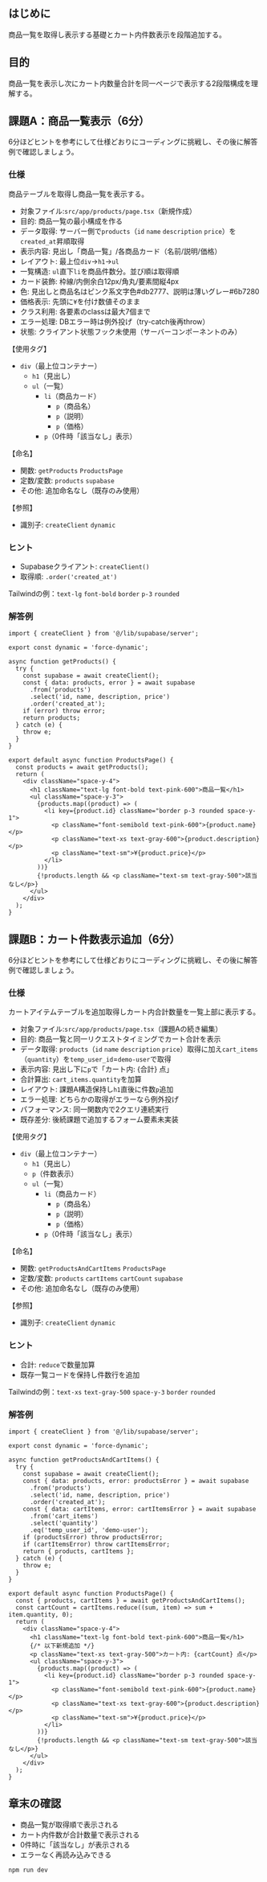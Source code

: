 ## はじめに

商品一覧を取得し表示する基礎とカート内件数表示を段階追加する。

## 目的

商品一覧を表示し次にカート内数量合計を同一ページで表示する2段階構成を理解する。

## 課題A：商品一覧表示（6分）

6分ほどヒントを参考にして仕様どおりにコーディングに挑戦し、その後に解答例で確認しましょう。

### 仕様

商品テーブルを取得し商品一覧を表示する。

- 対象ファイル:`src/app/products/page.tsx`（新規作成）
- 目的: 商品一覧の最小構成を作る
- データ取得: サーバー側で`products`（`id` `name` `description` `price`）を`created_at`昇順取得
- 表示内容: 見出し「商品一覧」/各商品カード（名前/説明/価格）
- レイアウト: 最上位`div`→`h1`→`ul`
- 一覧構造: `ul`直下`li`を商品件数分。並び順は取得順
- カード装飾: 枠線/内側余白12px/角丸/要素間縦4px
- 色: 見出しと商品名はピンク系文字色#db2777、説明は薄いグレー#6b7280
- 価格表示: 先頭に`¥`を付け数値そのまま
- クラス利用: 各要素のclassは最大7個まで
- エラー処理: DBエラー時は例外投げ（try-catch後再throw）
- 状態: クライアント状態フック未使用（サーバーコンポーネントのみ）

【使用タグ】
- `div`（最上位コンテナー）
  - `h1`（見出し）
  - `ul`（一覧）
    - `li`（商品カード）
      - `p`（商品名）
      - `p`（説明）
      - `p`（価格）
    - `p`（0件時「該当なし」表示）

【命名】
- 関数: `getProducts` `ProductsPage`
- 定数/変数: `products` `supabase`
- その他: 追加命名なし（既存のみ使用）

【参照】
- 識別子: `createClient` `dynamic`

### ヒント

- Supabaseクライアント: `createClient()`
- 取得順: `.order('created_at')`

Tailwindの例：`text-lg` `font-bold` `border` `p-3` `rounded`

### 解答例

```tsx
import { createClient } from '@/lib/supabase/server';

export const dynamic = 'force-dynamic';

async function getProducts() {
  try {
    const supabase = await createClient();
    const { data: products, error } = await supabase
      .from('products')
      .select('id, name, description, price')
      .order('created_at');
    if (error) throw error;
    return products;
  } catch (e) {
    throw e;
  }
}

export default async function ProductsPage() {
  const products = await getProducts();
  return (
    <div className="space-y-4">
      <h1 className="text-lg font-bold text-pink-600">商品一覧</h1>
      <ul className="space-y-3">
        {products.map((product) => (
          <li key={product.id} className="border p-3 rounded space-y-1">
            <p className="font-semibold text-pink-600">{product.name}</p>
            <p className="text-xs text-gray-600">{product.description}</p>
            <p className="text-sm">¥{product.price}</p>
          </li>
        ))}
        {!products.length && <p className="text-sm text-gray-500">該当なし</p>}
      </ul>
    </div>
  );
}
```

## 課題B：カート件数表示追加（6分）

6分ほどヒントを参考にして仕様どおりにコーディングに挑戦し、その後に解答例で確認しましょう。

### 仕様

カートアイテムテーブルを追加取得しカート内合計数量を一覧上部に表示する。

- 対象ファイル:`src/app/products/page.tsx`（課題Aの続き編集）
- 目的: 商品一覧と同一リクエストタイミングでカート合計を表示
- データ取得: `products`（`id` `name` `description` `price`）取得に加え`cart_items`（`quantity`）を`temp_user_id`=`demo-user`で取得
- 表示内容: 見出し下に`p`で「カート内: {合計} 点」
- 合計算出: `cart_items.quantity`を加算
- レイアウト: 課題A構造保持し`h1`直後に件数`p`追加
- エラー処理: どちらかの取得がエラーなら例外投げ
- パフォーマンス: 同一関数内で2クエリ連続実行
- 既存差分: 後続課題で追加するフォーム要素未実装

【使用タグ】
- `div`（最上位コンテナー）
  - `h1`（見出し）
  - `p`（件数表示）
  - `ul`（一覧）
    - `li`（商品カード）
      - `p`（商品名）
      - `p`（説明）
      - `p`（価格）
    - `p`（0件時「該当なし」表示）

【命名】
- 関数: `getProductsAndCartItems` `ProductsPage`
- 定数/変数: `products` `cartItems` `cartCount` `supabase`
- その他: 追加命名なし（既存のみ使用）

【参照】
- 識別子: `createClient` `dynamic`

### ヒント

- 合計: `reduce`で数量加算
- 既存一覧コードを保持し件数行を追加

Tailwindの例：`text-xs` `text-gray-500` `space-y-3` `border` `rounded`

### 解答例

```tsx
import { createClient } from '@/lib/supabase/server';

export const dynamic = 'force-dynamic';

async function getProductsAndCartItems() {
  try {
    const supabase = await createClient();
    const { data: products, error: productsError } = await supabase
      .from('products')
      .select('id, name, description, price')
      .order('created_at');
    const { data: cartItems, error: cartItemsError } = await supabase
      .from('cart_items')
      .select('quantity')
      .eq('temp_user_id', 'demo-user');
    if (productsError) throw productsError;
    if (cartItemsError) throw cartItemsError;
    return { products, cartItems };
  } catch (e) {
    throw e;
  }
}

export default async function ProductsPage() {
  const { products, cartItems } = await getProductsAndCartItems();
  const cartCount = cartItems.reduce((sum, item) => sum + item.quantity, 0);
  return (
    <div className="space-y-4">
      <h1 className="text-lg font-bold text-pink-600">商品一覧</h1>
      {/* 以下新規追加 */}
      <p className="text-xs text-gray-500">カート内: {cartCount} 点</p>
      <ul className="space-y-3">
        {products.map((product) => (
          <li key={product.id} className="border p-3 rounded space-y-1">
            <p className="font-semibold text-pink-600">{product.name}</p>
            <p className="text-xs text-gray-600">{product.description}</p>
            <p className="text-sm">¥{product.price}</p>
          </li>
        ))}
        {!products.length && <p className="text-sm text-gray-500">該当なし</p>}
      </ul>
    </div>
  );
}
```

## 章末の確認

- 商品一覧が取得順で表示される
- カート内件数が合計数量で表示される
- 0件時に「該当なし」が表示される
- エラーなく再読み込みできる

```bash
npm run dev
```
